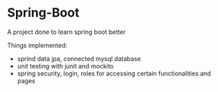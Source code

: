 # Spring-Boot

A project done to learn spring boot better

Things implemented:
* sprind data jpa, connected mysql database
* unit testing with junit and mockito
* spring security, login, roles for accessing certain functionalities and pages
